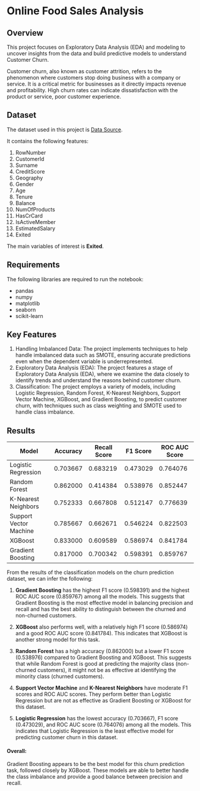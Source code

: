 # Online Food Sales Analysis

## Overview

This project focuses on Exploratory Data Analysis (EDA) and modeling to uncover insights from the data and build predictive models to understand Customer Churn.

Customer churn, also known as customer attrition, refers to the phenomenon where customers stop doing business with a company or service. It is a critical metric for businesses as it directly impacts revenue and profitability. 
High churn rates can indicate dissatisfaction with the product or service, poor customer experience.

## Dataset

The dataset used in this project is [Data Source](https://www.kaggle.com/datasets/rjmanoj/credit-card-customer-churn-prediction/data).

It contains the following features: 

 1. RowNumber
 2. CustomerId
 3. Surname
 4. CreditScore
 5. Geography
 6. Gender
 7. Age
 8. Tenure
 9. Balance
 10. NumOfProducts
 11. HasCrCard
 12. IsActiveMember
 13. EstimatedSalary
 14. Exited

The main variables of interest is **Exited**.

## Requirements

The following libraries are required to run the notebook:

- pandas
- numpy
- matplotlib
- seaborn
- scikit-learn

## Key Features

1. Handling Imbalanced Data: The project implements techniques to help handle imbalanced data such as SMOTE, ensuring accurate predictions even when the dependent variable is underrepresented.
2. Exploratory Data Analysis (EDA): The project features a stage of Exploratory Data Analysis (EDA), where we examine the data closely to identify trends and understand the reasons behind customer churn.
3. Classification: The project employs a variety of models, including Logistic Regression, Random Forest, K-Nearest Neighbors, Support Vector Machine, XGBoost, and Gradient Boosting, to predict customer churn, with techniques such as class weighting and SMOTE used to handle class imbalance.

## Results

| Model                   | Accuracy | Recall Score | F1 Score | ROC AUC Score |
|-------------------------|----------|--------------|----------|---------------|
| Logistic Regression     | 0.703667 | 0.683219     | 0.473029 | 0.764076      |
| Random Forest           | 0.862000 | 0.414384     | 0.538976 | 0.852447      |
| K-Nearest Neighbors     | 0.752333 | 0.667808     | 0.512147 | 0.776639      |
| Support Vector Machine  | 0.785667 | 0.662671     | 0.546224 | 0.822503      |
| XGBoost                 | 0.833000 | 0.609589     | 0.586974 | 0.841784      |
| Gradient Boosting       | 0.817000 | 0.700342     | 0.598391 | 0.859767      |

From the results of the classification models on the churn prediction dataset, we can infer the following:

1. **Gradient Boosting** has the highest F1 score (0.598391) and the highest ROC AUC score (0.859767) among all the models. This suggests that Gradient Boosting is the most effective model in balancing precision and recall and has the best ability to distinguish between the churned and non-churned customers.

2. **XGBoost** also performs well, with a relatively high F1 score (0.586974) and a good ROC AUC score (0.841784). This indicates that XGBoost is another strong model for this task.

3. **Random Forest** has a high accuracy (0.862000) but a lower F1 score (0.538976) compared to Gradient Boosting and XGBoost. This suggests that while Random Forest is good at predicting the majority class (non-churned customers), it might not be as effective at identifying the minority class (churned customers).

4. **Support Vector Machine** and **K-Nearest Neighbors** have moderate F1 scores and ROC AUC scores. They perform better than Logistic Regression but are not as effective as Gradient Boosting or XGBoost for this dataset.

5. **Logistic Regression** has the lowest accuracy (0.703667), F1 score (0.473029), and ROC AUC score (0.764076) among all the models. This indicates that Logistic Regression is the least effective model for predicting customer churn in this dataset.

#### Overall:

Gradient Boosting appears to be the best model for this churn prediction task, followed closely by XGBoost. These models are able to better handle the class imbalance and provide a good balance between precision and recall. 
